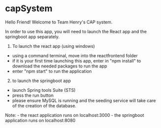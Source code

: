 # capSystem

Hello Friend! Welcome to Team Henry's CAP system. 

In order to use this app, you will need to launch the React app and the springboot app separately.  

1. To launch the react app (using windows)
- using a command terminal, move into the reactfrontend folder 
- if it is your first time launching this app, enter in "npm install" to download the needed packages to run the app 
- enter "npm start" to run the application 

2. to launch the springboot app 
- launch Spring tools Suite (STS) 
- press the run button 
- please ensure MySQL is running and the seeding service will take care of the creation of the database. 

Note: 
    - the react application runs on localhost:3000 
    - the springboot application runs on localhost:8080 